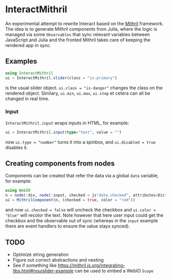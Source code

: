 # InteractMithril

An experimental attempt to rewrite Interact based on the [Mithril](https://mithril.js.org/) framework. The idea is to generate Mithril components from Julia, where the logic is managed via some `Observables` that sync relevant variables between JavaScript and Julia and the fronted Mithril takes care of keeping the rendered app in sync.

## Examples

```julia
using InteractMithril
ui = InteractMithril.slider(class = "is-primary")
```

is the usual slider object. `ui.class = "is-danger"` changes the class on the rendered object. Similary, `ui.min`, `ui.max`, `ui.step` et cetera can all be changed in real time.

### Input

`InteractMithril.input` wraps inputs in HTML, for example:

```julia
ui = InteractMithril.input(type="text", value = "")
```

now `ui.type = "number"` turns it into a spinbox, and `ui.disabled = true` disables it.


## Creating components from nodes

Components can be created that refer the data via a global `data` variable, for example:

```julia
using WebIO
n = node(:div, node(:input, checked = js"data.checked", attributes=Dict("type" => "checkbox")), node(:label, "label", style=Dict("color" => js"data.color")));
ui = MithrilComponent(n, (checked = true, color = "red"))
```

and now `ui.checked = false` will uncheck the checkbox and `ui.color = "blue"` will recolor the text. Note however that here user input could get the checkbox and the observable out of sync (whereas in the `input` example there are event handlers to ensure the value stays synced).

## TODO

- Optimize string generation
- Figure out correct abstractions and nesting
- See if something like https://mithril.js.org/integrating-libs.html#nouislider-example can be used to embed a WebIO `Scope`


